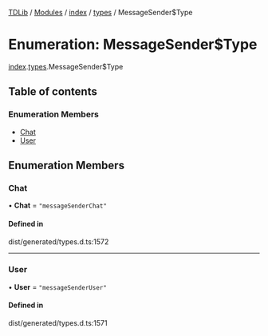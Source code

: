 [TDLib](../README.md) / [Modules](../modules.md) / [index](../modules/index.md) / [types](../modules/index.types.md) / MessageSender$Type

# Enumeration: MessageSender$Type

[index](../modules/index.md).[types](../modules/index.types.md).MessageSender$Type

## Table of contents

### Enumeration Members

- [Chat](index.types.MessageSender_Type.md#chat)
- [User](index.types.MessageSender_Type.md#user)

## Enumeration Members

### Chat

• **Chat** = ``"messageSenderChat"``

#### Defined in

dist/generated/types.d.ts:1572

___

### User

• **User** = ``"messageSenderUser"``

#### Defined in

dist/generated/types.d.ts:1571
